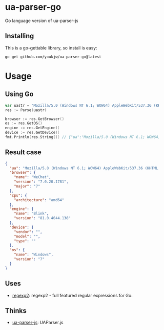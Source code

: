 # ua-parser-go
Go language version of ua-parser-js

## Installing
This is a go-gettable library, so install is easy:

    go get github.com/youkjw/ua-parser-go@latest

# Usage

## Using Go

```go
var uastr = "Mozilla/5.0 (Windows NT 6.1; WOW64) AppleWebKit/537.36 (KHTML, like Gecko) Chrome/81.0.4044.138 Safari/537.36 NetType/WIFI MicroMessenger/7.0.20.1781(0x6700143B) WindowsWechat(0x63030522)";
res := Parse(uastr)

browser := res.GetBrowser()
os := res.GetOS()
engine := res.GetEngine()
device := res.GetDevice()
fmt.Println(res.String()) // {"ua":"Mozilla/5.0 (Windows NT 6.1; WOW64) AppleWebKit/537.36 (KHTML, like Gecko) Chrome/81.0.4044.138 Safari/537.36 NetType/WIFI MicroMessenger/7.0.20.1781(0x6700143B) WindowsWechat(0x63030522)","browser":{"name":"WeChat","version":"7.0.20.1781","major":"7"},"cpu":{"architecture":"amd64"},"engine":{"name":"Blink","version":"81.0.4044.138"},"device":{"vendor":"","model":"","type":""},"os":{"name":"Windows","version":"7"}}

```

## Result case
```json
{
  "ua": "Mozilla/5.0 (Windows NT 6.1; WOW64) AppleWebKit/537.36 (KHTML, like Gecko) Chrome/81.0.4044.138 Safari/537.36 NetType/WIFI MicroMessenger/7.0.20.1781(0x6700143B) WindowsWechat(0x63030522)",
  "browser": {
    "name": "WeChat",
    "version": "7.0.20.1781",
    "major": "7"
  },
  "cpu": {
    "architecture": "amd64"
  },
  "engine": {
    "name": "Blink",
    "version": "81.0.4044.138"
  },
  "device": {
    "vendor": "",
    "model": "",
    "type": ""
  },
  "os": {
    "name": "Windows",
    "version": "7"
  }
}
```

## Uses

- [regexp2](https://github.com/dlclark/regexp2): regexp2 - full featured regular expressions for Go.

## Thinks

- [ua-parser-js](https://github.com/faisalman/ua-parser-js): UAParser.js
